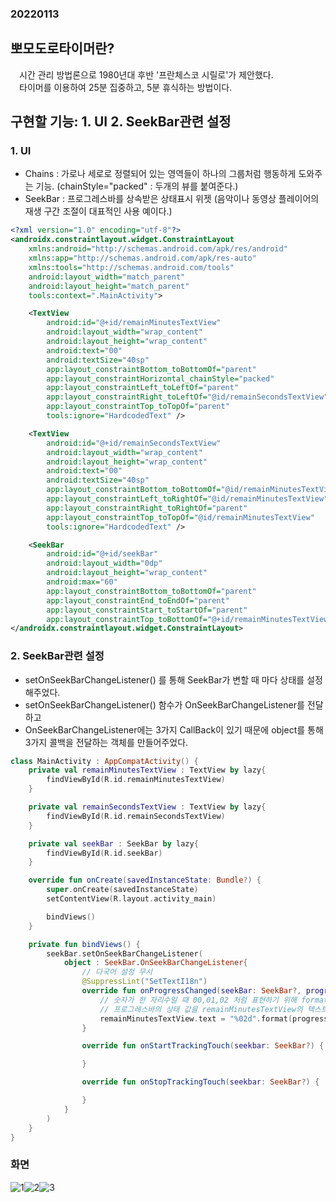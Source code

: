 ### 20220113  

## 뽀모도로타이머란?  
　시간 관리 방법론으로 1980년대 후반 '프란체스코 시릴로'가 제안했다.  
　타이머를 이용하여 25분 집중하고, 5분 휴식하는 방법이다.  

## 구현할 기능: 1. UI 2. SeekBar관련 설정  

### 1. UI  
- Chains : 가로나 세로로 정렬되어 있는 영역들이 하나의 그룹처럼 행동하게 도와주는 기능. (chainStyle="packed" : 두개의 뷰를 붙여준다.)
- SeekBar : 프로그레스바를 상속받은 상태표시 위젯 (음악이나 동영상 플레이어의 재생 구간 조절이 대표적인 사용 예이다.)  
```xml
<?xml version="1.0" encoding="utf-8"?>
<androidx.constraintlayout.widget.ConstraintLayout 
    xmlns:android="http://schemas.android.com/apk/res/android"
    xmlns:app="http://schemas.android.com/apk/res-auto"
    xmlns:tools="http://schemas.android.com/tools"
    android:layout_width="match_parent"
    android:layout_height="match_parent"
    tools:context=".MainActivity">

    <TextView
        android:id="@+id/remainMinutesTextView"
        android:layout_width="wrap_content"
        android:layout_height="wrap_content"
        android:text="00"
        android:textSize="40sp"
        app:layout_constraintBottom_toBottomOf="parent"
        app:layout_constraintHorizontal_chainStyle="packed"
        app:layout_constraintLeft_toLeftOf="parent"
        app:layout_constraintRight_toLeftOf="@id/remainSecondsTextView"
        app:layout_constraintTop_toTopOf="parent"
        tools:ignore="HardcodedText" />

    <TextView
        android:id="@+id/remainSecondsTextView"
        android:layout_width="wrap_content"
        android:layout_height="wrap_content"
        android:text="00"
        android:textSize="40sp"
        app:layout_constraintBottom_toBottomOf="@id/remainMinutesTextView"
        app:layout_constraintLeft_toRightOf="@id/remainMinutesTextView"
        app:layout_constraintRight_toRightOf="parent"
        app:layout_constraintTop_toTopOf="@id/remainMinutesTextView"
        tools:ignore="HardcodedText" />

    <SeekBar
        android:id="@+id/seekBar"
        android:layout_width="0dp"
        android:layout_height="wrap_content"
        android:max="60"
        app:layout_constraintBottom_toBottomOf="parent"
        app:layout_constraintEnd_toEndOf="parent"
        app:layout_constraintStart_toStartOf="parent"
        app:layout_constraintTop_toBottomOf="@+id/remainMinutesTextView" />
</androidx.constraintlayout.widget.ConstraintLayout>
```  

### 2. SeekBar관련 설정  
- setOnSeekBarChangeListener() 를 통해 SeekBar가 변할 때 마다 상태를 설정 해주었다.
- setOnSeekBarChangeListener() 함수가 OnSeekBarChangeListener를 전달하고
- OnSeekBarChangeListener에는 3가지 CallBack이 있기 때문에 object를 통해 3가지 콜백을 전달하는 객체를 만들어주었다.
```kotlin
class MainActivity : AppCompatActivity() {
    private val remainMinutesTextView : TextView by lazy{
        findViewById(R.id.remainMinutesTextView)
    }

    private val remainSecondsTextView : TextView by lazy{
        findViewById(R.id.remainSecondsTextView)
    }

    private val seekBar : SeekBar by lazy{
        findViewById(R.id.seekBar)
    }

    override fun onCreate(savedInstanceState: Bundle?) {
        super.onCreate(savedInstanceState)
        setContentView(R.layout.activity_main)

        bindViews()
    }

    private fun bindViews() {
        seekBar.setOnSeekBarChangeListener(
            object : SeekBar.OnSeekBarChangeListener{
                // 다국어 설정 무시
                @SuppressLint("SetTextI18n")
                override fun onProgressChanged(seekBar: SeekBar?, progress: Int, fromUser: Boolean) {
                    // 숫자가 한 자리수일 때 00,01,02 처럼 표현하기 위해 format()함수 사용. 
                    // 프로그레스바의 상태 값을 remainMinutesTextView의 텍스트로 설정.
                    remainMinutesTextView.text = "%02d".format(progress)
                }

                override fun onStartTrackingTouch(seekbar: SeekBar?) {

                }

                override fun onStopTrackingTouch(seekbar: SeekBar?) {

                }
            }
        )
    }
}
```  

### 화면  
![1](https://user-images.githubusercontent.com/59447235/149320723-28f18965-5fb2-4749-9f6b-e48ab8b66e0b.jpg)![2](https://user-images.githubusercontent.com/59447235/149320731-a4f52bb9-6d79-4501-b5ab-e7c86bd3c363.jpg)![3](https://user-images.githubusercontent.com/59447235/149320737-1302a881-e70a-4197-906c-1a179cf51107.jpg)








